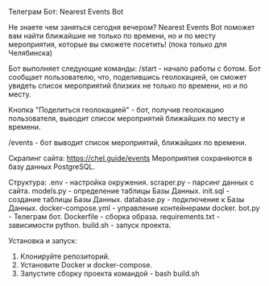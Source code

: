 Телеграм Бот: Nearest Events Bot
 
Не знаете чем заняться сегодня вечером? Nearest Events Bot поможет вам найти ближайшие не только по времени, но и по месту мероприятия, которые вы сможете посетить! (пока только для Челябинска) 
 
Бот выполняет следующие команды:
/start - начало работы с ботом. Бот сообщает пользователю, что, поделившись геолокацией, он сможет увидеть список мероприятий близких не только по времени, но и по месту.

Кнопка "Поделиться геолокацией" - бот, получив геолокацию пользователя, выводит список мероприятий ближайших по месту и времени.

/events - бот выводит список мероприятий, ближайших по времени.

Скрапинг сайта: https://chel.guide/events
Мероприятия сохраняются в базу данных PostgreSQL. 

Структура: 
.env - настройка окружения. 
scraper.py - парсинг данных с сайта. 
models.py - определение таблицы Базы Данных. 
init.sql - создание таблицы Базы Данных. 
database.py - подключение к Базы Данных. 
docker-compose.yml - управление контейнерами docker. 
bot.py - Телеграм бот. 
Dockerfile - сборка образа. 
requirements.txt - зависимости python. 
build.sh - запуск проекта.

Установка и запуск: 
1. Клонируйте репозиторий. 
2. Установите Docker и docker-compose. 
3. Запустите сборку проекта командой - bash build.sh

